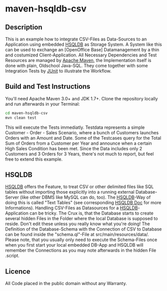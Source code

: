 # maven-hsqldb-csv

## Description

This is an example how to integrate CSV-Files as Data-Sources to an Application using embedded [HSQLDB] 
as Storage System. A System like this can be used to exchange an [OpenOffice Base] Datamanagement by a thin and costumized Client-Application. 
All Necessary Dependencies and Test Resources are managed by [Apache Maven], the Implementation itself
is done with plain, Oldschool Java-SQL. They come together with some Integration Tests by [JUnit] to 
illustrate the Workflow.

## Build and Test Instructions
You'll need Apache Maven 3.0+ and JDK 1.7+. 
Clone the repository locally and run afterwards in your Terminal:
```bash 
cd maven-hsqldb-csv
mvn clean test
```
This will execute the Tests immediatly. Testdata represents a simple Customer - Order - Sales Scenario,
where a bunch of Customers launches Orders with an Amount and Date. Some of the Testcases query for the Total Sum of Orders from a Customer per Year and
announce when a certain High Sales Condition has been met. Since the Data includes only 2 Customers and 3 Orders for 3 Years,
there's not much to report, but feel free to extend this example.

## HSQLDB
[HSQLDB] offers the Feature, to treat CSV or other delimited files like SQL tables without importing those explicitly into a running
external Database-Server (like other DBMS like MySQL can do, too). The [HSQLDB]-Way of doing this is called "Text Tables" (see corresponding [HSQLDB Doc] for more Informations).
Handling CSV-Files as Datasources for a [HSQLDB]-Application can be tricky. The Crux is, that the Database starts to create several hidden Files in the Folder
where the local Database is supposed to reside. Don't edit these unless you really know what you're doing!
The Definition of the Database-Schema with the Connection of CSV to Database can be found inside the "schema.ql"-File at src/main/resources/data/.
Please note, that you usually only need to execute the Schema-Files once when you first start your local embedded DB-App and HSQLDB will remember the Connections
as you may note afterwards in the hidden File .script.

## Licence
All Code placed in the public domain without any Warranty.

[Apache Maven]:https://maven.apache.org/
[HSQLDB]:http://hsqldb.org/
[HSQLDB Doc]:http://hsqldb.org/doc/2.0/guide/texttables-chapt.html
[JUnit]:http://junit.org/
